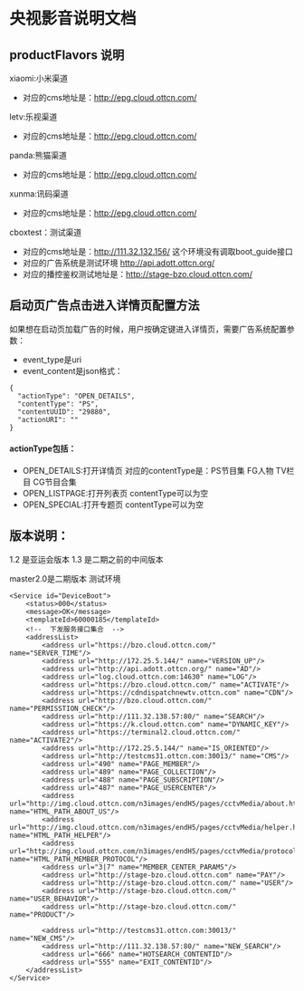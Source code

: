 # 央视影音说明文档

## productFlavors 说明
xiaomi:小米渠道
* 对应的cms地址是：http://epg.cloud.ottcn.com/

letv:乐视渠道
* 对应的cms地址是：http://epg.cloud.ottcn.com/

panda:熊猫渠道
* 对应的cms地址是：http://epg.cloud.ottcn.com/

xunma:讯码渠道
* 对应的cms地址是：http://epg.cloud.ottcn.com/

cboxtest：测试渠道
* 对应的cms地址是：http://111.32.132.156/ 这个环境没有调取boot_guide接口
* 对应的广告系统是测试环境 http://api.adott.ottcn.org/
* 对应的播控鉴权测试地址是：http://stage-bzo.cloud.ottcn.com/

## 启动页广告点击进入详情页配置方法 ##
如果想在启动页加载广告的时候，用户按确定键进入详情页，需要广告系统配置参数：
* event_type是uri
* event_content是json格式：
```
{ 
  "actionType": "OPEN_DETAILS",
  "contentType": "PS",
  "contentUUID": "29880",
  "actionURI": ""
}
```
#### actionType包括：
* OPEN_DETAILS:打开详情页 对应的contentType是：PS节目集 FG人物 TV栏目 CG节目合集
* OPEN_LISTPAGE:打开列表页 contentType可以为空
* OPEN_SPECIAL:打开专题页  contentType可以为空


## 版本说明：
1.2 是亚运会版本
1.3 是二期之前的中间版本

master2.0是二期版本
测试环境
```
<Service id="DeviceBoot">
    <status>000</status>
    <message>OK</message>
    <templateId>60000185</templateId>
    <!--  下发服务接口集合  -->
    <addressList>
        <address url="https://bzo.cloud.ottcn.com/" name="SERVER_TIME"/>
        <address url="http://172.25.5.144/" name="VERSION_UP"/>
        <address url="http://api.adott.ottcn.org/" name="AD"/>
        <address url="log.cloud.ottcn.com:14630" name="LOG"/>
        <address url="https://bzo.cloud.ottcn.com/" name="ACTIVATE"/>
        <address url="https://cdndispatchnewtv.ottcn.com" name="CDN"/>
        <address url="http://bzo.cloud.ottcn.com/" name="PERMISSTION_CHECK"/>
        <address url="http://111.32.138.57:80/" name="SEARCH"/>
        <address url="https://k.cloud.ottcn.com" name="DYNAMIC_KEY"/>
        <address url="https://terminal2.cloud.ottcn.com/" name="ACTIVATE2"/>
        <address url="http://172.25.5.144/" name="IS_ORIENTED"/>
        <address url="http://testcms31.ottcn.com:30013/" name="CMS"/>
        <address url="490" name="PAGE_MEMBER"/>
        <address url="489" name="PAGE_COLLECTION"/>
        <address url="488" name="PAGE_SUBSCRIPTION"/>
        <address url="487" name="PAGE_USERCENTER"/>
        <address url="http://img.cloud.ottcn.com/n3images/endH5/pages/cctvMedia/about.html" name="HTML_PATH_ABOUT_US"/>
        <address url="http://img.cloud.ottcn.com/n3images/endH5/pages/cctvMedia/helper.html" name="HTML_PATH_HELPER"/>
        <address url="http://img.cloud.ottcn.com/n3images/endH5/pages/cctvMedia/protocol.html" name="HTML_PATH_MEMBER_PROTOCOL"/>
        <address url="3|7" name="MEMBER_CENTER_PARAMS"/>
        <address url="http://stage-bzo.cloud.ottcn.com" name="PAY"/>
        <address url="http://stage-bzo.cloud.ottcn.com/" name="USER"/>
        <address url="http://stage-bzo.cloud.ottcn.com/" name="USER_BEHAVIOR"/>
        <address url="http://stage-bzo.cloud.ottcn.com/" name="PRODUCT"/>
        
        <address url="http://testcms31.ottcn.com:30013/" name="NEW_CMS"/>
        <address url="http://111.32.138.57:80/" name="NEW_SEARCH"/>
        <address url="666" name="HOTSEARCH_CONTENTID"/>
        <address url="555" name="EXIT_CONTENTID"/>
    </addressList>
</Service>
```